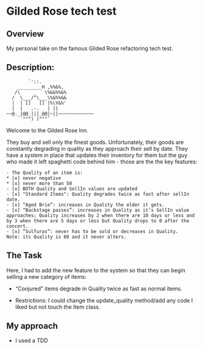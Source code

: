 # Gilded Rose tech test

## Overview
My personal take on the famous Gilded Rose refactoring tech test.

## Description:
```
        `'::.
    _________H ,%%&%,
   /\     _   \%&&%%&%
  /  \___/^\___\%&%%&&
  |  | []   [] |%\Y&%'
  |  |   .-.   | ||  
~~@._|@@_|||_@@|~||~~~~~~~~~~~~~
     `""") )"""`
```

Welcome to the Gilded Rose Inn. 

They buy and sell only the finest goods. Unfortunately, their goods are constantly degrading in quality as they approach their sell by date. They have a system in place that updates their inventory for them but the guy who made it left spaghetti code behind him - those are the the key features:

```
- The Quality of an item is:
* [x] never negative 
* [x] never more than 50
- [x] BOTH Quality and SellIn values are updated
- [x] "Standard Items": Quality degrades twice as fast after sellIn date.
- [x] “Aged Brie”: increases in Quality the older it gets.
- [x] “Backstage passes”: increases in Quality as it’s SellIn value approaches; Quality increases by 2 when there are 10 days or less and by 3 when there are 5 days or less but Quality drops to 0 after the concert.
- [x] “Sulfuras”: never has to be sold or decreases in Quality.
Note: its Quality is 80 and it never alters.
```

## The Task
Here, I had to add the new feature to the system so that they can begin selling a new category of items: 
* “Conjured” items degrade in Quality twice as fast as normal items.
- Restrictions: I could change the update_quality method/add any code I liked but not touch the Item class.

## My approach
- I used a TDD

